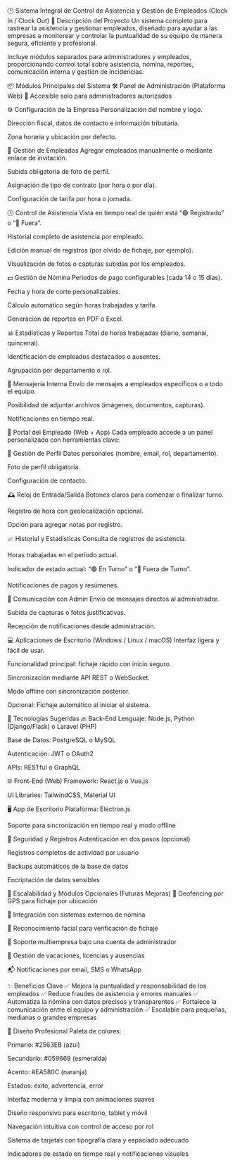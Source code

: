 🕒 Sistema Integral de Control de Asistencia y Gestión de Empleados (Clock In / Clock Out)
🧩 Descripción del Proyecto
Un sistema completo para rastrear la asistencia y gestionar empleados, diseñado para ayudar a las empresas a monitorear y controlar la puntualidad de su equipo de manera segura, eficiente y profesional.

Incluye módulos separados para administradores y empleados, proporcionando control total sobre asistencia, nómina, reportes, comunicación interna y gestión de incidencias.

📦 Módulos Principales del Sistema
🛠️ Panel de Administración (Plataforma Web)
🔐 Accesible solo para administradores autorizados

⚙️ Configuración de la Empresa
Personalización del nombre y logo.

Dirección fiscal, datos de contacto e información tributaria.

Zona horaria y ubicación por defecto.

👥 Gestión de Empleados
Agregar empleados manualmente o mediante enlace de invitación.

Subida obligatoria de foto de perfil.

Asignación de tipo de contrato (por hora o por día).

Configuración de tarifa por hora o jornada.

🕓 Control de Asistencia
Vista en tiempo real de quién está “🟢 Registrado” o “🔴 Fuera”.

Historial completo de asistencia por empleado.

Edición manual de registros (por olvido de fichaje, por ejemplo).

Visualización de fotos o capturas subidas por los empleados.

💵 Gestión de Nómina
Periodos de pago configurables (cada 14 o 15 días).

Fecha y hora de corte personalizables.

Cálculo automático según horas trabajadas y tarifa.

Generación de reportes en PDF o Excel.

📊 Estadísticas y Reportes
Total de horas trabajadas (diario, semanal, quincenal).

Identificación de empleados destacados o ausentes.

Agrupación por departamento o rol.

💬 Mensajería Interna
Envío de mensajes a empleados específicos o a todo el equipo.

Posibilidad de adjuntar archivos (imágenes, documentos, capturas).

Notificaciones en tiempo real.

👤 Portal del Empleado (Web + App)
Cada empleado accede a un panel personalizado con herramientas clave:

🧾 Gestión de Perfil
Datos personales (nombre, email, rol, departamento).

Foto de perfil obligatoria.

Configuración de contacto.

🕰️ Reloj de Entrada/Salida
Botones claros para comenzar o finalizar turno.

Registro de hora con geolocalización opcional.

Opción para agregar notas por registro.

📈 Historial y Estadísticas
Consulta de registros de asistencia.

Horas trabajadas en el período actual.

Indicador de estado actual: “🟢 En Turno” o “🔴 Fuera de Turno”.

Notificaciones de pagos y resúmenes.

📨 Comunicación con Admin
Envío de mensajes directos al administrador.

Subida de capturas o fotos justificativas.

Recepción de notificaciones desde administración.

💻 Aplicaciones de Escritorio (Windows / Linux / macOS)
Interfaz ligera y fácil de usar.

Funcionalidad principal: fichaje rápido con inicio seguro.

Sincronización mediante API REST o WebSocket.

Modo offline con sincronización posterior.

Opcional: Fichaje automático al iniciar el sistema.

🧪 Tecnologías Sugeridas
🔙 Back-End
Lenguaje: Node.js, Python (Django/Flask) o Laravel (PHP)

Base de Datos: PostgreSQL o MySQL

Autenticación: JWT o OAuth2

APIs: RESTful o GraphQL

🌐 Front-End (Web)
Framework: React.js o Vue.js

UI Libraries: TailwindCSS, Material UI

🖥️ App de Escritorio
Plataforma: Electron.js

Soporte para sincronización en tiempo real y modo offline

🔐 Seguridad y Registros
Autenticación en dos pasos (opcional)

Registros completos de actividad por usuario

Backups automáticos de la base de datos

Encriptación de datos sensibles

🌱 Escalabilidad y Módulos Opcionales (Futuras Mejoras)
📍 Geofencing por GPS para fichaje por ubicación

🔗 Integración con sistemas externos de nómina

🧠 Reconocimiento facial para verificación de fichaje

🏢 Soporte multiempresa bajo una cuenta de administrador

🌴 Gestión de vacaciones, licencias y ausencias

📬 Notificaciones por email, SMS o WhatsApp

✨ Beneficios Clave
✅ Mejora la puntualidad y responsabilidad de los empleados
✅ Reduce fraudes de asistencia y errores manuales
✅ Automatiza la nómina con datos precisos y transparentes
✅ Fortalece la comunicación entre el equipo y administración
✅ Escalable para pequeñas, medianas o grandes empresas

🎨 Diseño Profesional
Paleta de colores:

Primario: #2563EB (azul)

Secundario: #059669 (esmeralda)

Acento: #EA580C (naranja)

Estados: éxito, advertencia, error

Interfaz moderna y limpia con animaciones suaves

Diseño responsivo para escritorio, tablet y móvil

Navegación intuitiva con control de acceso por rol

Sistema de tarjetas con tipografía clara y espaciado adecuado

Indicadores de estado en tiempo real y notificaciones visuales
